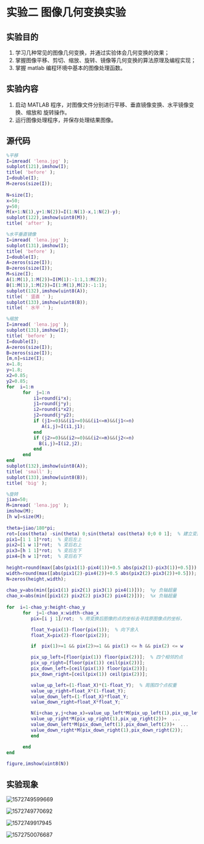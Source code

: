 # 实验二	图像几何变换实验

## 实验目的

1. 学习几种常见的图像几何变换，并通过实验体会几何变换的效果；
2. 掌握图像平移、剪切、缩放、旋转、镜像等几何变换的算法原理及编程实现； 
3. 掌握 matlab 编程环境中基本的图像处理函数。

## 实验内容

1. 启动 MATLAB 程序，对图像文件分别进行平移、垂直镜像变换、水平镜像变换、缩放和 旋转操作。
2. 运行图像处理程序，并保存处理结果图像。

## 源代码

```matlab
%平移
I=imread( 'lena.jpg' );
subplot(121),imshow(I);
title( 'before' );
I=double(I);
M=zeros(size(I));
 
N=size(I);
x=50;
y=50;
M(x+1:N(1),y+1:N(2))=I(1:N(1)-x,1:N(2)-y);
subplot(122),imshow(uint8(M));
title( 'after' );

%水平垂直镜像
I=imread( 'lena.jpg' );
subplot(131),imshow(I);
title( 'before' );
I=double(I);
A=zeros(size(I));
B=zeros(size(I));
M=size(I);
A(1:M(1),1:M(2))=I(M(1):-1:1,1:M(2));
B(1:M(1),1:M(2))=I(1:M(1),M(2):-1:1);
subplot(132),imshow(uint8(A));
title( ' 竖直 ' );
subplot(133),imshow(uint8(B));
title( ' 水平 ' );

%缩放
I=imread( 'lena.jpg' );
subplot(131),imshow(I);
title( 'before' );
I=double(I);
A=zeros(size(I));
B=zeros(size(I));
[m,n]=size(I);
x=1.8;
y=1.8;
x2=0.85;
y2=0.85;
for  i=1:m
      for  j=1:n
          i1=round(i*x);
          j1=round(j*y);
          i2=round(i*x2);
          j2=round(j*y2);
          if (j1>=0)&&(i1>=0)&&(i1<=m)&&(j1<=n)
        	 A(i,j)=I(i1,j1);
          end
          if (j2>=0)&&(i2>=0)&&(i2<=m)&&(j2<=n)
         	B(i,j)=I(i2,j2);
          end
      end
end
subplot(132),imshow(uint8(A));
title( 'small' );
subplot(133),imshow(uint8(B));
title( 'big' );

%旋转
jiao=50; 
M=imread( 'lena.jpg' ); 
imshow(M); 
[h w]=size(M);
 
theta=jiao/180*pi;
rot=[cos(theta) -sin(theta) 0;sin(theta) cos(theta) 0;0 0 1];  % 建立变换矩阵
pix1=[1 1 1]*rot;  % 变后左上
pix2=[1 w 1]*rot;  % 变后右上
pix3=[h 1 1]*rot;  % 变后左下
pix4=[h w 1]*rot;  % 变后右下
 
height=round(max([abs(pix1(1)-pix4(1))+0.5 abs(pix2(1)-pix3(1))+0.5]));  % 新宽
width=round(max([abs(pix1(2)-pix4(2))+0.5 abs(pix2(2)-pix3(2))+0.5]));  % 新高
N=zeros(height,width);
 
chao_y=abs(min([pix1(1) pix2(1) pix3(1) pix4(1)]));  %y 负轴超量
chao_x=abs(min([pix1(2) pix2(2) pix3(2) pix4(2)]));  %x 负轴超量
 
for  i=1-chao_y:height-chao_y
      for  j=1-chao_x:width-chao_x
         pix=[i j 1]/rot;  % 用变换后图像的点的坐标去寻找原图像点的坐标，  

         float_Y=pix(1)-floor(pix(1));  % 向下舍入
         float_X=pix(2)-floor(pix(2)); 

         if  pix(1)>=1 && pix(2)>=1 && pix(1) <= h && pix(2) <= w 

         pix_up_left=[floor(pix(1)) floor(pix(2))];  % 四个相邻的点
         pix_up_right=[floor(pix(1)) ceil(pix(2))];
         pix_down_left=[ceil(pix(1)) floor(pix(2))];
         pix_down_right=[ceil(pix(1)) ceil(pix(2))]; 

         value_up_left=(1-float_X)*(1-float_Y);  % 周围四个点权重
         value_up_right=float_X*(1-float_Y);
         value_down_left=(1-float_X)*float_Y;
         value_down_right=float_X*float_Y;

         N(i+chao_y,j+chao_x)=value_up_left*M(pix_up_left(1),pix_up_left(2))+  ...
         value_up_right*M(pix_up_right(1),pix_up_right(2))+  ...
         value_down_left*M(pix_down_left(1),pix_down_left(2))+  ...
         value_down_right*M(pix_down_right(1),pix_down_right(2));
         end  

      end
end
 
figure,imshow(uint8(N))

```

## 实验现象

![1572749599669](%E5%AE%9E%E9%AA%8C%E4%BA%8C.assets/1572749599669.png)

![1572749770692](%E5%AE%9E%E9%AA%8C%E4%BA%8C.assets/1572749770692.png)

![1572749917945](%E5%AE%9E%E9%AA%8C%E4%BA%8C.assets/1572749917945.png)

![1572750076687](%E5%AE%9E%E9%AA%8C%E4%BA%8C.assets/1572750076687.png)